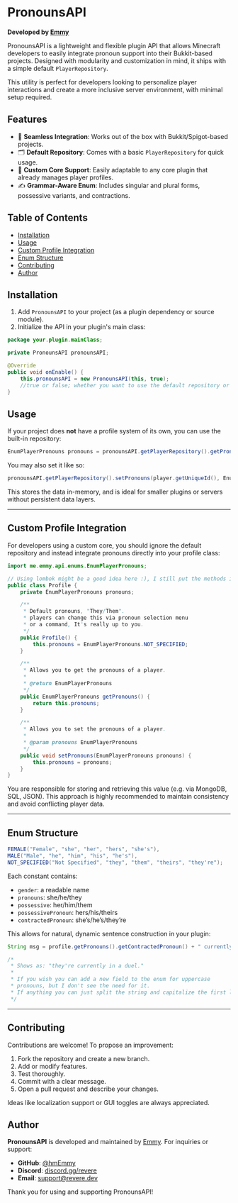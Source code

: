 # PronounsAPI

**Developed by [Emmy](https://github.com/hmEmmy)**

PronounsAPI is a lightweight and flexible plugin API that allows Minecraft developers to easily integrate pronoun support into their Bukkit-based projects. Designed with modularity and customization in mind, it ships with a simple default `PlayerRepository`.

This utility is perfect for developers looking to personalize player interactions and create a more inclusive server environment, with minimal setup required.

## Features

- 🔗 **Seamless Integration**: Works out of the box with Bukkit/Spigot-based projects.
- 🗂 **Default Repository**: Comes with a basic `PlayerRepository` for quick usage.
- 🧩 **Custom Core Support**: Easily adaptable to any core plugin that already manages player profiles.
- ✍️ **Grammar-Aware Enum**: Includes singular and plural forms, possessive variants, and contractions.

## Table of Contents

- [Installation](#installation)
- [Usage](#usage)
- [Custom Profile Integration](#custom-profile-integration)
- [Enum Structure](#enum-structure)
- [Contributing](#contributing)
- [Author](#author)

## Installation

1. Add `PronounsAPI` to your project (as a plugin dependency or source module).
2. Initialize the API in your plugin's main class:

```java
package your.plugin.mainClass;

private PronounsAPI pronounsAPI;

@Override
public void onEnable() {
    this.pronounsAPI = new PronounsAPI(this, true); 
    //true or false; whether you want to use the default repository or not
}
```

## Usage

If your project does **not** have a profile system of its own, you can use the built-in repository:

```java
EnumPlayerPronouns pronouns = pronounsAPI.getPlayerRepository().getPronouns(player.getUniqueId());
```

You may also set it like so:

```java
pronounsAPI.getPlayerRepository().setPronouns(player.getUniqueId(), EnumPlayerPronouns.FEMALE);
```

This stores the data in-memory, and is ideal for smaller plugins or servers without persistent data layers.

---

## Custom Profile Integration

For developers using a custom core, you should ignore the default repository and instead integrate pronouns directly into your profile class:

```java
import me.emmy.api.enums.EnumPlayerPronouns;

// Using lombok might be a good idea here :), I still put the methods in for clarity
public class Profile {
    private EnumPlayerPronouns pronouns;

    /**
     * Default pronouns, "They/Them".
     * players can change this via pronoun selection menu
     * or a command, It's really up to you.
     */
    public Profile() {
        this.pronouns = EnumPlayerPronouns.NOT_SPECIFIED;
    }

    /**
     * Allows you to get the pronouns of a player.
     * 
     * @return EnumPlayerPronouns
     */
    public EnumPlayerPronouns getPronouns() {
        return this.pronouns;
    }

    /**
     * Allows you to set the pronouns of a player.
     * 
     * @param pronouns EnumPlayerPronouns
     */
    public void setPronouns(EnumPlayerPronouns pronouns) {
        this.pronouns = pronouns;
    }
}
```

You are responsible for storing and retrieving this value (e.g. via MongoDB, SQL, JSON). This approach is highly recommended to maintain consistency and avoid conflicting player data.

---

## Enum Structure

```java
FEMALE("Female", "she", "her", "hers", "she's"),
MALE("Male", "he", "him", "his", "he's"),
NOT_SPECIFIED("Not Specified", "they", "them", "theirs", "they're");
```

Each constant contains:

- `gender`: a readable name
- `pronouns`: she/he/they
- `possessive`: her/him/them
- `possessivePronoun`: hers/his/theirs
- `contractedPronoun`: she’s/he’s/they’re

This allows for natural, dynamic sentence construction in your plugin:

```java
String msg = profile.getPronouns().getContractedPronoun() + " currently in a duel.";

/*
 * Shows as: "they're currently in a duel."
 * 
 * If you wish you can add a new field to the enum for uppercase
 * pronouns, but I don't see the need for it.
 * If anything you can just split the string and capitalize the first letter.
 */

```

---

## Contributing

Contributions are welcome! To propose an improvement:

1. Fork the repository and create a new branch.
2. Add or modify features.
3. Test thoroughly.
4. Commit with a clear message.
5. Open a pull request and describe your changes.

Ideas like localization support or GUI toggles are always appreciated.

## Author

**PronounsAPI** is developed and maintained by [Emmy](https://github.com/hmEmmy). For inquiries or support:

- **GitHub**: [@hmEmmy](https://github.com/hmEmmy)
- **Discord**: [discord.gg/revere](https://discord.gg/revere)
- **Email**: [support@revere.dev](mailto:support@revere.dev)

Thank you for using and supporting PronounsAPI!
